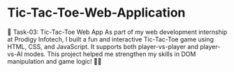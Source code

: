 # Tic-Tac-Toe-Web-Application
🎯 Task-03: Tic-Tac-Toe Web App As part of my web development internship at Prodigy Infotech, I built a fun and interactive Tic-Tac-Toe game using HTML, CSS, and JavaScript. It supports both player-vs-player and player-vs-AI modes. This project helped me strengthen my skills in DOM manipulation and game logic! 🧩💡

